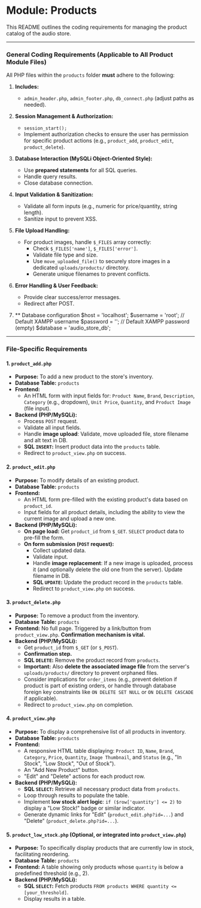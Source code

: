 # Module: Products

This README outlines the coding requirements for managing the product catalog of the audio store.

---

### General Coding Requirements (Applicable to All Product Module Files)

All PHP files within the `products` folder **must** adhere to the following:

1.  **Includes:**
    * `admin_header.php`, `admin_footer.php`, `db_connect.php` (adjust paths as needed).

2.  **Session Management & Authorization:**
    * `session_start();`
    * Implement authorization checks to ensure the user has permission for specific product actions (e.g., `product_add`, `product_edit`, `product_delete`).

3.  **Database Interaction (MySQLi Object-Oriented Style):**
    * Use **prepared statements** for all SQL queries.
    * Handle query results.
    * Close database connection.

4.  **Input Validation & Sanitization:**
    * Validate all form inputs (e.g., numeric for price/quantity, string length).
    * Sanitize input to prevent XSS.

5.  **File Upload Handling:**
    * For product images, handle `$_FILES` array correctly:
        * Check `$_FILES['name']`, `$_FILES['error']`.
        * Validate file type and size.
        * Use `move_uploaded_file()` to securely store images in a dedicated `uploads/products/` directory.
        * Generate unique filenames to prevent conflicts.

6.  **Error Handling & User Feedback:**
    * Provide clear success/error messages.
    * Redirect after POST.
7. ** Database configuration
$host = 'localhost';
$username = 'root';      // Default XAMPP username
$password = '';          // Default XAMPP password (empty)
$database = 'audio_store_db';

---

### File-Specific Requirements

#### 1. `product_add.php`

* **Purpose:** To add a new product to the store's inventory.
* **Database Table:** `products` 
* **Frontend:**
    * An HTML form with input fields for: `Product Name`, `Brand`, `Description`, `Category` (e.g., dropdown), `Unit Price`, `Quantity`, and `Product Image` (file input).
* **Backend (PHP/MySQLi):**
    * Process `POST` request.
    * Validate all input fields.
    * Handle **image upload**: Validate, move uploaded file, store filename and alt text in DB.
    * **SQL `INSERT`:** Insert product data into the `products` table.
    * Redirect to `product_view.php` on success.

#### 2. `product_edit.php`

* **Purpose:** To modify details of an existing product.
* **Database Table:** `products` 
* **Frontend:**
    * An HTML form pre-filled with the existing product's data based on `product_id`.
    * Input fields for all product details, including the ability to view the current image and upload a new one.
* **Backend (PHP/MySQLi):**
    * **On page load:** Get `product_id` from `$_GET`. `SELECT` product data to pre-fill the form.
    * **On form submission (`POST` request):**
        * Collect updated data.
        * Validate input.
        * Handle **image replacement**: If a new image is uploaded, process it (and optionally delete the old one from the server). Update filename in DB.
        * **SQL `UPDATE`:** Update the product record in the `products` table.
        * Redirect to `product_view.php` on success.

#### 3. `product_delete.php`

* **Purpose:** To remove a product from the inventory.
* **Database Table:** `products` 
* **Frontend:** No full page. Triggered by a link/button from `product_view.php`. **Confirmation mechanism is vital.**
* **Backend (PHP/MySQLi):**
    * Get `product_id` from `$_GET` (or `$_POST`).
    * **Confirmation step.**
    * **SQL `DELETE`:** Remove the product record from `products`.
    * **Important:** Also **delete the associated image file** from the server's `uploads/products/` directory to prevent orphaned files.
    * Consider implications for `order_items` (e.g., prevent deletion if product is part of existing orders, or handle through database foreign key constraints like `ON DELETE SET NULL` or `ON DELETE CASCADE` if applicable).
    * Redirect to `product_view.php` on completion.

#### 4. `product_view.php`

* **Purpose:** To display a comprehensive list of all products in inventory.
* **Database Table:** `products` 
* **Frontend:**
    * A responsive HTML table displaying: `Product ID`, `Name`, `Brand`, `Category`, `Price`, `Quantity`, `Image Thumbnail`, and `Status` (e.g., "In Stock", "Low Stock", "Out of Stock").
    * An "Add New Product" button.
    * "Edit" and "Delete" actions for each product row.
* **Backend (PHP/MySQLi):**
    * **SQL `SELECT`:** Retrieve all necessary product data from `products`.
    * Loop through results to populate the table.
    * Implement **low stock alert logic**: `if ($row['quantity'] <= 2)` to display a "Low Stock!" badge or similar indicator.
    * Generate dynamic links for "Edit" (`product_edit.php?id=...`) and "Delete" (`product_delete.php?id=...`).

#### 5. `product_low_stock.php` (Optional, or integrated into `product_view.php`)

* **Purpose:** To specifically display products that are currently low in stock, facilitating reordering.
* **Database Table:** `products` 
* **Frontend:** A table showing only products whose `quantity` is below a predefined threshold (e.g., 2).
* **Backend (PHP/MySQLi):**
    * **SQL `SELECT`:** Fetch products `FROM products WHERE quantity <= [your_threshold]`.
    * Display results in a table.
